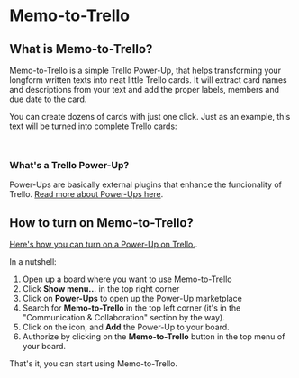 # Memo-to-Trello

## What is Memo-to-Trello?

Memo-to-Trello is a simple Trello Power-Up, that helps transforming your longform written texts into neat little Trello cards. It will extract card names and descriptions from your text and add the proper labels, members and due date to the card.

You can create dozens of cards with just one click. Just as an example, this text will be turned into complete Trello cards:

```


```

### What's a Trello Power-Up?

Power-Ups are basically external plugins that enhance the funcionality of Trello. [Read more about Power-Ups here](https://help.trello.com/article/1094-what-are-power-ups).

## How to turn on Memo-to-Trello?

[Here's how you can turn on a Power-Up on Trello.](https://help.trello.com/article/810-enabling-power-ups).

In a nutshell:

1. Open up a board where you want to use Memo-to-Trello
2. Click __Show menu...__ in the top right corner
3. Click on __Power-Ups__ to open up the Power-Up marketplace
4. Search for __Memo-to-Trello__ in the top left corner (it's in the "Communication & Collaboration" section by the way).
5. Click on the icon, and __Add__ the Power-Up to your board.
6. Authorize by clicking on the __Memo-to-Trello__ button in the top menu of your board.

That's it, you can start using Memo-to-Trello.
